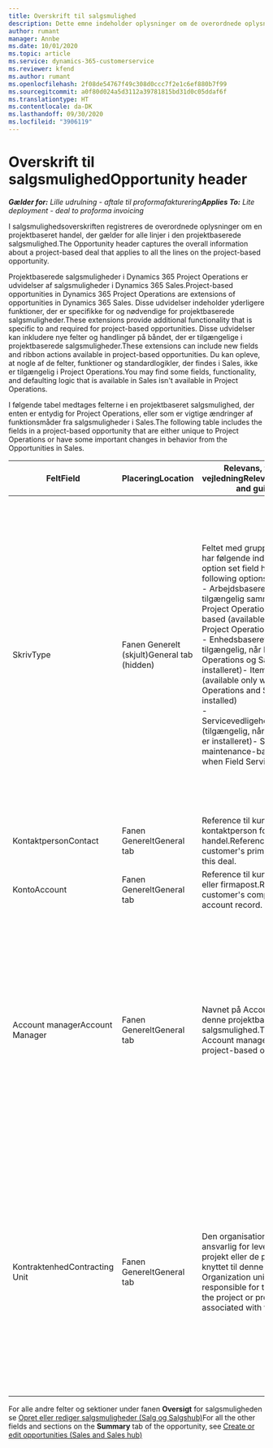 ```yaml
---
title: Overskrift til salgsmulighed
description: Dette emne indeholder oplysninger om de overordnede oplysninger om projektbaserede handler og projektbaserede salgsmulighedslinjer.
author: rumant
manager: Annbe
ms.date: 10/01/2020
ms.topic: article
ms.service: dynamics-365-customerservice
ms.reviewer: kfend
ms.author: rumant
ms.openlocfilehash: 2f08de54767f49c308d0ccc7f2e1c6ef880b7f99
ms.sourcegitcommit: a0f80d024a5d3112a39781815bd31d0c05ddaf6f
ms.translationtype: HT
ms.contentlocale: da-DK
ms.lasthandoff: 09/30/2020
ms.locfileid: "3906119"
---
```

# <a name="opportunity-header"></a><span data-ttu-id="82c8c-103">Overskrift til salgsmulighed</span><span class="sxs-lookup"><span data-stu-id="82c8c-103">Opportunity header</span></span>

<span data-ttu-id="82c8c-104">_**Gælder for:** Lille udrulning - aftale til proformafakturering_</span><span class="sxs-lookup"><span data-stu-id="82c8c-104">_**Applies To:** Lite deployment - deal to proforma invoicing_</span></span>

<span data-ttu-id="82c8c-105">I salgsmulighedsoverskriften registreres de overordnede oplysninger om en projektbaseret handel, der gælder for alle linjer i den projektbaserede salgsmulighed.</span><span class="sxs-lookup"><span data-stu-id="82c8c-105">The Opportunity header captures the overall information about a project-based deal that applies to all the lines on the project-based opportunity.</span></span>

<span data-ttu-id="82c8c-106">Projektbaserede salgsmuligheder i Dynamics 365 Project Operations er udvidelser af salgsmuligheder i Dynamics 365 Sales.</span><span class="sxs-lookup"><span data-stu-id="82c8c-106">Project-based opportunities in Dynamics 365 Project Operations are extensions of opportunities in Dynamics 365 Sales.</span></span> <span data-ttu-id="82c8c-107">Disse udvidelser indeholder yderligere funktioner, der er specifikke for og nødvendige for projektbaserede salgsmuligheder.</span><span class="sxs-lookup"><span data-stu-id="82c8c-107">These extensions provide additional functionality that is specific to and required for project-based opportunities.</span></span> <span data-ttu-id="82c8c-108">Disse udvidelser kan inkludere nye felter og handlinger på båndet, der er tilgængelige i projektbaserede salgsmuligheder.</span><span class="sxs-lookup"><span data-stu-id="82c8c-108">These extensions can include new fields and ribbon actions available in project-based opportunities.</span></span> <span data-ttu-id="82c8c-109">Du kan opleve, at nogle af de felter, funktioner og standardlogikler, der findes i Sales, ikke er tilgængelig i Project Operations.</span><span class="sxs-lookup"><span data-stu-id="82c8c-109">You may find some fields, functionality, and defaulting logic that is available in Sales isn't available in Project Operations.</span></span>

<span data-ttu-id="82c8c-110">I følgende tabel medtages felterne i en projektbaseret salgsmulighed, der enten er entydig for Project Operations, eller som er vigtige ændringer af funktionsmåder fra salgsmuligheder i Sales.</span><span class="sxs-lookup"><span data-stu-id="82c8c-110">The following table includes the fields in a project-based opportunity that are either unique to Project Operations or have some important changes in behavior from the Opportunities in Sales.</span></span>

| <span data-ttu-id="82c8c-111">**Felt**</span><span class="sxs-lookup"><span data-stu-id="82c8c-111">**Field**</span></span> | <span data-ttu-id="82c8c-112">**Placering**</span><span class="sxs-lookup"><span data-stu-id="82c8c-112">**Location**</span></span> | <span data-ttu-id="82c8c-113">**Relevans, formål og vejledning**</span><span class="sxs-lookup"><span data-stu-id="82c8c-113">**Relevance, purpose, and guidance**</span></span> | <span data-ttu-id="82c8c-114">**Downstream-virkning**</span><span class="sxs-lookup"><span data-stu-id="82c8c-114">**Downstream impact**</span></span> |
| --- | --- | --- | --- |
| <span data-ttu-id="82c8c-115">Skriv</span><span class="sxs-lookup"><span data-stu-id="82c8c-115">Type</span></span> | <span data-ttu-id="82c8c-116">Fanen Generelt (skjult)</span><span class="sxs-lookup"><span data-stu-id="82c8c-116">General tab (hidden)</span></span> | <span data-ttu-id="82c8c-117">Feltet med grupperet indstilling har følgende indstillinger:</span><span class="sxs-lookup"><span data-stu-id="82c8c-117">This option set field has the following options:</span></span></br><span data-ttu-id="82c8c-118">- Arbejdsbaseret (kun tilgængelig sammen med Project Operations)</span><span class="sxs-lookup"><span data-stu-id="82c8c-118">- Work-based (available only with Project Operations)</span></span></br><span data-ttu-id="82c8c-119">- Enhedsbaseret (kun tilgængelig, når Project Operations og Sales er installeret)</span><span class="sxs-lookup"><span data-stu-id="82c8c-119">- Item-based (available only when Project Operations and Sales are installed)</span></span></br><span data-ttu-id="82c8c-120">- Servicevedligeholdelsesbaseret (tilgængelig, når Field Service er installeret)</span><span class="sxs-lookup"><span data-stu-id="82c8c-120">- Service maintenance-based (available when Field Service is installed)</span></span> | <span data-ttu-id="82c8c-121">Når du bruger Project Operations, angives værdien i dette felt automatisk til **Arbejdsbaseret**, hvilket klassificerer salgsmuligheden som projektbaseret.</span><span class="sxs-lookup"><span data-stu-id="82c8c-121">When you use Project Operations, this field value is automatically set to **Work-based** which classifies the Opportunity as project-based.</span></span> <span data-ttu-id="82c8c-122">En salgsmulighed bør være projektbaseret for at aktivere alle projektspecifikke udvidelser og funktioner i den efterfølgende salgsproces for denne aftale.</span><span class="sxs-lookup"><span data-stu-id="82c8c-122">An Opportunity should be project-based to enable all project-specific extensions and functionality in the downstream sales process for this deal.</span></span> |
| <span data-ttu-id="82c8c-123">Kontaktperson</span><span class="sxs-lookup"><span data-stu-id="82c8c-123">Contact</span></span> | <span data-ttu-id="82c8c-124">Fanen Generelt</span><span class="sxs-lookup"><span data-stu-id="82c8c-124">General tab</span></span> | <span data-ttu-id="82c8c-125">Reference til kundens primære kontaktperson for denne handel.</span><span class="sxs-lookup"><span data-stu-id="82c8c-125">Reference to the customer's primary contact for this deal.</span></span> | |
| <span data-ttu-id="82c8c-126">Konto</span><span class="sxs-lookup"><span data-stu-id="82c8c-126">Account</span></span> | <span data-ttu-id="82c8c-127">Fanen Generelt</span><span class="sxs-lookup"><span data-stu-id="82c8c-127">General tab</span></span> | <span data-ttu-id="82c8c-128">Reference til kundens firma eller firmapost.</span><span class="sxs-lookup"><span data-stu-id="82c8c-128">Reference to the customer's company or account record.</span></span> | |
| <span data-ttu-id="82c8c-129">Account manager</span><span class="sxs-lookup"><span data-stu-id="82c8c-129">Account Manager</span></span> | <span data-ttu-id="82c8c-130">Fanen Generelt</span><span class="sxs-lookup"><span data-stu-id="82c8c-130">General tab</span></span> | <span data-ttu-id="82c8c-131">Navnet på Account manager for denne projektbaserede salgsmulighed.</span><span class="sxs-lookup"><span data-stu-id="82c8c-131">The name of the Account manager for this project-based opportunity.</span></span> | <span data-ttu-id="82c8c-132">Account manageren er ansvarlig for at administrere relationen til kunden ved at fuldføre dette projekt.</span><span class="sxs-lookup"><span data-stu-id="82c8c-132">The Account manager is responsible for managing the relationship with the customer through the completion of this project.</span></span> <span data-ttu-id="82c8c-133">På basis af den reserverbare ressourcepost, der er knyttet til Account manager, angives standarden for kontraktenheden.</span><span class="sxs-lookup"><span data-stu-id="82c8c-133">Based on the bookable resource record tied to the Account manager, the contracting unit is defaulted.</span></span> |
| <span data-ttu-id="82c8c-134">Kontraktenhed</span><span class="sxs-lookup"><span data-stu-id="82c8c-134">Contracting Unit</span></span> | <span data-ttu-id="82c8c-135">Fanen Generelt</span><span class="sxs-lookup"><span data-stu-id="82c8c-135">General tab</span></span> | <span data-ttu-id="82c8c-136">Den organisationsenhed, der er ansvarlig for leveringen af det projekt eller de projekter, der er knyttet til denne handel.</span><span class="sxs-lookup"><span data-stu-id="82c8c-136">The Organization unit that is responsible for the delivery of the project or projects associated with this deal.</span></span> | <span data-ttu-id="82c8c-137">Kontraktenheden er afdelingen i det firma, der skal gennemføre projekterne, når handlen er indgået.</span><span class="sxs-lookup"><span data-stu-id="82c8c-137">The contracting unit is the division of the company that will complete the project(s) after the deal is closed.</span></span> <span data-ttu-id="82c8c-138">Alle kontraherende enheder har en valuta, og denne valuta bruges til at rapportere de anslåede og faktiske omkostninger, der er påløbet i løbet af projektet.</span><span class="sxs-lookup"><span data-stu-id="82c8c-138">Every contracting unit has a currency, and this currency is used to report estimated and actual costs incurred during the project.</span></span> |

<span data-ttu-id="82c8c-139">For alle andre felter og sektioner under fanen **Oversigt** for salgsmuligheden se [Opret eller rediger salgsmuligheder (Salg og Salgshub)](https://docs.microsoft.com/dynamics365/sales-enterprise/create-edit-opportunity-sales)</span><span class="sxs-lookup"><span data-stu-id="82c8c-139">For all the other fields and sections on the **Summary** tab of the opportunity, see [Create or edit opportunities (Sales and Sales hub)](https://docs.microsoft.com/dynamics365/sales-enterprise/create-edit-opportunity-sales)</span></span>
